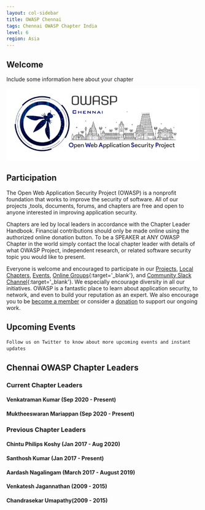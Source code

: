 ```yaml
---
layout: col-sidebar
title: OWASP Chennai
tags: Chennai OWASP Chapter India
level: 6
region: Asia
---
```


## Welcome
Include some information here about your chapter

<img src="assets/images/bug_dark_logo.png">

## Participation
The Open Web Application Security Project (OWASP) is a nonprofit foundation that works to improve the security of software. All of our projects ,tools, documents, forums, and chapters are free and open to anyone interested in improving application security. 

Chapters are led by local leaders in accordance with the Chapter Leader Handbook. Financial contributions should only be made online using the authorized online donation button. To be a SPEAKER at ANY OWASP Chapter in the world simply contact the local chapter leader with details of what OWASP Project, independent research, or related software security topic you would like to present.

Everyone is welcome and encouraged to participate in our [Projects](/projects), [Local Chapters](/chapters), [Events](/events), [Online Groups](https://groups.google.com/a/owasp.com/){:target='_blank'}, and [Community Slack Channel](https://owasp.slack.com/){:target='_blank'}. We especially encourage diversity in all our initiatives. OWASP is a fantastic place to learn about application security, to network, and even to build your reputation as an expert. We also encourage you to be [become a member](/membership) or consider a [donation](/donate) to support our ongoing work.

## Upcoming Events
```Follow us on Twitter to know about more upcoming events and instant updates```

## **Chennai OWASP Chapter Leaders**

### Current Chapter Leaders

#### Venkatraman Kumar (Sep 2020 - Present)

#### Muktheeswaran Mariappan (Sep 2020 - Present)

### Previous Chapter Leaders

#### Chintu Philips Koshy (Jan 2017 - Aug 2020)

#### Santhosh Kumar (Jan 2017 - Present)

#### Aardash Nagalingam (March 2017 - August 2019)

#### Venkatesh Jagannathan (2009 - 2015)

#### Chandrasekar Umapathy(2009 - 2015)

